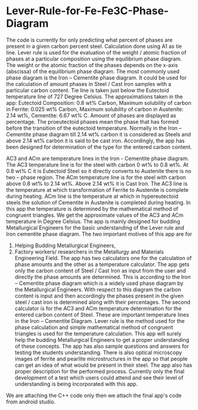 # Lever-Rule-for-Fe-Fe3C-Phase-Diagram
The code is currently for only predicting what percent of phases are present in a given carbon percent steel. Calculation done using A1 as tie line.
Lever rule is used for the evaluation of the weight / atomic fraction of phases at a particular 
composition using the equilibrium phase diagram. The weight or the atomic fraction of the 
phases depends on the x-axis (abscissa) of the equilibrium phase diagram. The most 
commonly used phase diagram is the Iron – Cementite phase diagram. It could be used for 
the calculation of amount phases in Steel / Cast Iron samples with a particular carbon content. 
Tie line is taken just below the Eutectoid temperature line of 727 Degree Celsius. The 
approximations taken in the app: Eutectoid Composition: 0.8 wt% Carbon, Maximum solubility 
of carbon in Ferrite: 0.025 wt% Carbon, Maximum solubility of carbon in Austenite: 2.14 wt%, 
Cementite: 6.67 wt% C. Amount of phases are displayed as percentage. The proeutectoid 
phases mean the phase that has formed before the transition of the eutectoid temperature. 
Normally in the Iron – Cementite phase diagram till 2.14 wt% carbon it is considered as Steels 
and above 2.14 wt% carbon it is said to be cast iron. Accordingly, the app has been designed 
for determination of the type for the entered carbon content. 

AC3 and ACm are temperature lines in the Iron - Cementite phase diagram. The AC3 
temperature line is for the steel with carbon 0 wt% to 0.8 wt%. At 0.8 wt% C it is Eutectoid 
Steel so it directly converts to Austenite there is no two – phase region. The ACm temperature 
line is for the steel with carbon above 0.8 wt% to 2.14 wt%. Above 2.14 wt% it is Cast Iron. 
The AC3 line is the temperature at which transformation of Ferrite to Austenite is complete 
during heating. ACm line is the temperature at which in hypereutectoid steels the solution of 
Cementite in Austenite is completed during heating. In this app the temperature is determined 
by the mathematical method of congruent triangles. We get the approximate values of the AC3 
and ACm temperature in Degree Celsius. The app is mainly designed for budding Metallurgical 
Engineers for the basic understanding of the Lever rule and Iron cementite phase diagram. 
The two important motives of this app are for 
1. Helping Budding Metallurgical Engineers, 
2. Factory workers/ researchers in the Metallurgy and Materials Engineering Field. 
The app has two calculators one for the calculation of phase amounts and the other as a 
temperature calculator. The app gets only the carbon content of Steel / Cast Iron as input from 
the user and directly the phase amounts are determined. This is according to the Iron – 
Cementite phase diagram which is a widely used phase diagram by the Metallurgical 
Engineers. With respect to this diagram the carbon content is input and then accordingly the 
phases present in the given steel / cast iron is determined along with their percentages. The 
second calculator is for the AC3 and ACm temperature determination for the entered carbon 
content of Steel. These are important temperature lines in the Iron – Cementite Diagram. Lever 
rule is the method used for the phase calculation and simple mathematical method of 
congruent triangles is used for the temperature calculation. This app will surely help the 
budding Metallurgical Engineers to get a proper understanding of these concepts. The app 
has also sample questions and answers for testing the students understanding. There is also 
optical microscopy images of ferrite and pearlite microstructures in the app so that people can 
get an idea of what would be present in their steel. The app also has proper description for 
the performed process. Currently only the final development of a test which users could attend 
and see their level of understanding is being incorporated with this app.

We are attaching the C++ code only then we attach the final app's code from android studio. 
